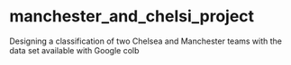 # manchester_and_chelsi_project
Designing a classification of two Chelsea and Manchester teams with the data set available with Google colb
